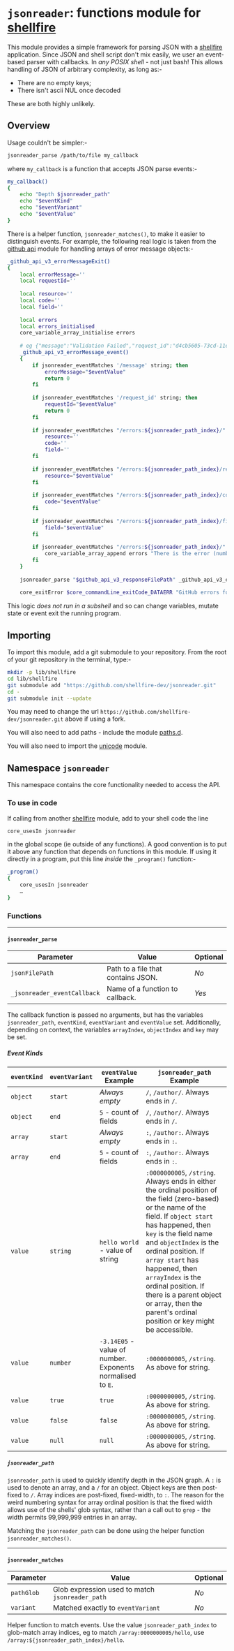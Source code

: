 # `jsonreader`: functions module for [shellfire]

This module provides a simple framework for parsing JSON with a [shellfire] application. Since JSON and shell script don't mix easily, we user an event-based parser with callbacks. In _any POSIX shell_ - not just bash! This allows handling of JSON of arbitrary complexity, as long as:-

* There are no empty keys;
* There isn't ascii NUL once decoded

These are both highly unlikely.

## Overview

Usage couldn't be simpler:-

```bash
jsonreader_parse /path/to/file my_callback
```

where `my_callback` is a function that accepts JSON parse events:-

```bash
my_callback()
{
	echo "Depth $jsonreader_path"
	echo "$eventKind"
	echo "$eventVariant"
	echo "$eventValue"
}
```

There is a helper function, `jsonreader_matches()`, to make it easier to distinguish events. For example, the following real logic is taken from the [github api] module for handling arrays of error message objects:-

```bash
_github_api_v3_errorMessageExit()
{
	local errorMessage=''
	local requestId=''
	
	local resource=''
	local code=''
	local field=''
	
	local errors
	local errors_initialised
	core_variable_array_initialise errors
	
	# eg {"message":"Validation Failed","request_id":"d4cb5605-73cd-11e4-85aa-d38119fad9f5","documentation_url":"https://developer.github.com/v3","errors":[{"resource":"ReleaseAsset","code":"already_exists","field":"name"}]}
	_github_api_v3_errorMessage_event()
	{
		if jsonreader_eventMatches '/message' string; then
			errorMessage="$eventValue"
			return 0
		fi
		
		if jsonreader_eventMatches '/request_id' string; then
			requestId="$eventValue"
			return 0
		fi
		
		if jsonreader_eventMatches "/errors:${jsonreader_path_index}/" start; then
			resource=''
			code=''
			field=''
		fi
		
		if jsonreader_eventMatches "/errors:${jsonreader_path_index}/resource" string; then
			resource="$eventValue"
		fi
		
		if jsonreader_eventMatches "/errors:${jsonreader_path_index}/code" string; then
			code="$eventValue"
		fi
		
		if jsonreader_eventMatches "/errors:${jsonreader_path_index}/field" string; then
			field="$eventValue"
		fi
		
		if jsonreader_eventMatches "/errors:${jsonreader_path_index}/" end; then
			core_variable_array_append errors "There is the error (number $arrayIndex) '$code' in resource '$resource's field '$field'."
		fi
	}
	
	jsonreader_parse "$github_api_v3_responseFilePath" _github_api_v3_errorMessage_event
	
	core_exitError $core_commandLine_exitCode_DATAERR "GitHub errors for request '$requestId' ($curl_httpStatusCode) was '$errorMessage' (Details: $(core_variable_array_string errors " "))"
```

This logic _does not run in a subshell_ and so can change variables, mutate state or event exit the running program.

## Importing

To import this module, add a git submodule to your repository. From the root of your git repository in the terminal, type:-
```bash
mkdir -p lib/shellfire
cd lib/shellfire
git submodule add "https://github.com/shellfire-dev/jsonreader.git"
cd -
git submodule init --update
```

You may need to change the url `https://github.com/shellfire-dev/jsonreader.git` above if using a fork.

You will also need to add paths - include the module [paths.d].

You will also need to import the [unicode] module.


## Namespace `jsonreader`

This namespace contains the core functionality needed to access the API.

### To use in code

If calling from another [shellfire] module, add to your shell code the line
```bash
core_usesIn jsonreader
```
in the global scope (ie outside of any functions). A good convention is to put it above any function that depends on functions in this module. If using it directly in a program, put this line _inside_ the `_program()` function:-

```bash
_program()
{
	core_usesIn jsonreader
	…
}
```

### Functions

***
#### `jsonreader_parse`

|Parameter|Value|Optional|
|---------|-----|--------|
|`jsonFilePath`|Path to a file that contains JSON.|_No_|
|`_jsonreader_eventCallback`|Name of a function to callback.|_Yes_|

The callback function is passed no arguments, but has the variables `jsonreader_path`, `eventKind`, `eventVariant` and `eventValue` set. Additionally, depending on context, the variables `arrayIndex`, `objectIndex` and `key` may be set.

##### Event Kinds

|`eventKind`|`eventVariant`|`eventValue` Example|`jsonreader_path` Example|
|-----------|--------------|--------------------|-------------------------|
|`object`|`start`|_Always empty_|`/`, `/author/`. Always ends in `/`.|
|`object`|`end`|`5` - count of fields|`/`, `/author/`. Always ends in `/`.|
|`array`|`start`|_Always empty_|`:`, `/author:`. Always ends in `:`.|
|`array`|`end`|`5` - count of fields|`:`, `/author:`. Always ends in `:`.|
|`value`|`string`|`hello world` - value of string|`:0000000005`, `/string`. Always ends in either the ordinal position of the field (zero-based) or the name of the field. If `object start` has happened, then `key` is the field name and `objectIndex` is the ordinal position. If `array start` has happened, then `arrayIndex` is the ordinal position. If there is a parent object or array, then the parent's ordinal position or key might be accessible.|
|`value`|`number`|`-3.14E05` - value of number. Exponents normalised to `E`.|`:0000000005`, `/string`. As above for string.|
|`value`|`true`|`true`|`:0000000005`, `/string`. As above for string.|
|`value`|`false`|`false`|`:0000000005`, `/string`. As above for string.|
|`value`|`null`|`null`|`:0000000005`, `/string`. As above for string.|

##### `jsonreader_path`
`jsonreader_path` is used to quickly identify depth in the JSON graph. A `:` is used to denote an array, and a `/` for an object. Object keys are then post-fixed to `/`. Array indices are post-fixed, fixed-width, to `:`. The reason for the weird numbering syntax for array ordinal position is that the fixed width allows use of the shells' glob syntax, rather than a call out to `grep` - the width permits 99,999,999 entries in an array.

Matching the `jsonreader_path` can be done using the helper function `jsonreader_matches()`. 

***
#### `jsonreader_matches`

|Parameter|Value|Optional|
|---------|-----|--------|
|`pathGlob`|Glob expression used to match `jsonreader_path`|_No_|
|`variant`|Matched exactly to `eventVariant`|_No_|

Helper function to match events. Use the value `jsonreader_path_index` to glob-match array indices, eg to match `/array:0000000005/hello`, use `/array:${jsonreader_path_index}/hello`.


[swaddle]: https://github.com/raphaelcohn/swaddle "Swaddle homepage"
[shellfire]: https://github.com/shellfire-dev "shellfire homepage"
[core]: https://github.com/shellfire-dev/core "shellfire core module homepage"
[paths.d]: https://github.com/shellfire-dev/paths.d "paths.d shellfire module homepage"
[github api]: https://github.com/shellfire-dev/github "github shellfire module homepage"
[jsonwriter]: https://github.com/shellfire-dev/jsonwriter "jsonwriter shellfire module homepage"
[jsonreader]: https://github.com/shellfire-dev/jsonreader "jsonreader shellfire module homepage"
[urlencode]: https://github.com/shellfire-dev/urlencode "urlencode shellfire module homepage"
[unicode]: https://github.com/shellfire-dev/unicode "unicode shellfire module homepage"
[version]: https://github.com/shellfire-dev/version "version shellfire module homepage"